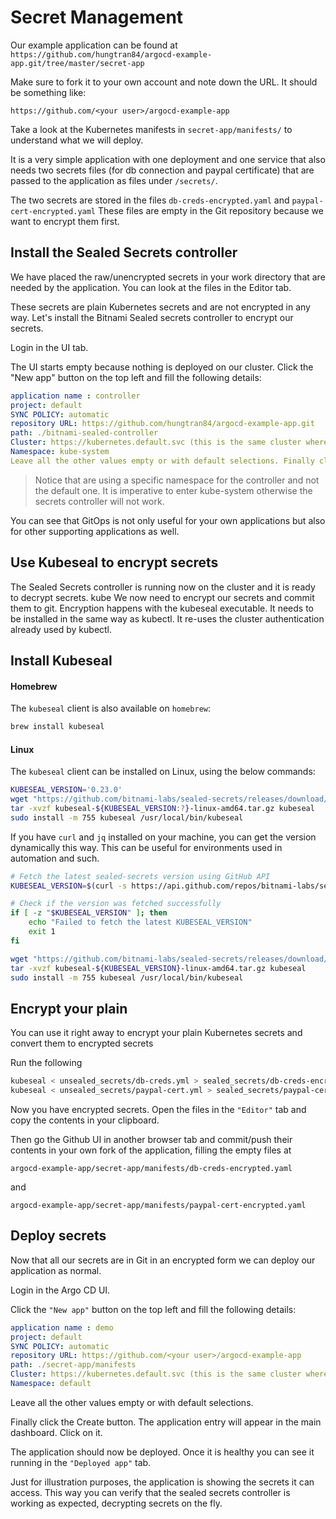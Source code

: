 # Secret Management
Our example application can be found at `https://github.com/hungtran84/argocd-example-app.git/tree/master/secret-app`

Make sure to fork it to your own account and note down the URL. It should be something like:

`https://github.com/<your user>/argocd-example-app`

Take a look at the Kubernetes manifests in `secret-app/manifests/` to understand what we will deploy.

It is a very simple application with one deployment and one service that also needs two secrets files (for db connection and paypal certificate) that are passed to the application as files under `/secrets/`.

The two secrets are stored in the files `db-creds-encrypted.yaml` and `paypal-cert-encrypted.yaml` These files are empty in the Git repository because we want to encrypt them first.

## Install the Sealed Secrets controller
We have placed the raw/unencrypted secrets in your work directory that are needed by the application. You can look at the files in the Editor tab.

These secrets are plain Kubernetes secrets and are not encrypted in any way. Let's install the Bitnami Sealed secrets controller to encrypt our secrets.

Login in the UI tab.

The UI starts empty because nothing is deployed on our cluster. Click the "New app" button on the top left and fill the following details:

```yaml
application name : controller
project: default
SYNC POLICY: automatic
repository URL: https://github.com/hungtran84/argocd-example-app.git
path: ./bitnami-sealed-controller
Cluster: https://kubernetes.default.svc (this is the same cluster where ArgoCD is installed)
Namespace: kube-system
Leave all the other values empty or with default selections. Finally click the Create button. The controller will be installed on the cluster.
```

>Notice that are using a specific namespace for the controller and not the default one. It is imperative to enter kube-system otherwise the secrets controller will not work.

You can see that GitOps is not only useful for your own applications but also for other supporting applications as well.  

## Use Kubeseal to encrypt secrets
The Sealed Secrets controller is running now on the cluster and it is ready to decrypt secrets.
kube
We now need to encrypt our secrets and commit them to git. Encryption happens with the kubeseal executable. It needs to be installed in the same way as kubectl. It re-uses the cluster authentication already used by kubectl.

## Install Kubeseal
#### Homebrew
The `kubeseal`  client is also available on `homebrew`:
```sh
brew install kubeseal
```

#### Linux
The `kubeseal` client can be installed on Linux, using the below commands:

```sh
KUBESEAL_VERSION='0.23.0'
wget "https://github.com/bitnami-labs/sealed-secrets/releases/download/v${KUBESEAL_VERSION:?}/kubeseal-${KUBESEAL_VERSION:?}-linux-amd64.tar.gz"
tar -xvzf kubeseal-${KUBESEAL_VERSION:?}-linux-amd64.tar.gz kubeseal
sudo install -m 755 kubeseal /usr/local/bin/kubeseal
```

If you have `curl` and `jq` installed on your machine, you can get the version dynamically this way. This can be useful for environments used in automation and such.
```sh
# Fetch the latest sealed-secrets version using GitHub API
KUBESEAL_VERSION=$(curl -s https://api.github.com/repos/bitnami-labs/sealed-secrets/tags | jq -r '.[0].name' | cut -c 2-)

# Check if the version was fetched successfully
if [ -z "$KUBESEAL_VERSION" ]; then
    echo "Failed to fetch the latest KUBESEAL_VERSION"
    exit 1
fi

wget "https://github.com/bitnami-labs/sealed-secrets/releases/download/v${KUBESEAL_VERSION}/kubeseal-${KUBESEAL_VERSION}-linux-amd64.tar.gz"
tar -xvzf kubeseal-${KUBESEAL_VERSION}-linux-amd64.tar.gz kubeseal
sudo install -m 755 kubeseal /usr/local/bin/kubeseal
```
## Encrypt your plain
You can use it right away to encrypt your plain Kubernetes secrets and convert them to encrypted secrets

Run the following

```sh
kubeseal < unsealed_secrets/db-creds.yml > sealed_secrets/db-creds-encrypted.yaml -o yaml
kubeseal < unsealed_secrets/paypal-cert.yml > sealed_secrets/paypal-cert-encrypted.yaml -o yaml
```

Now you have encrypted secrets. Open the files in the `"Editor"` tab and copy the contents in your clipboard.

Then go the Github UI in another browser tab and commit/push their contents in your own fork of the application, filling the empty files at 

`argocd-example-app/secret-app/manifests/db-creds-encrypted.yaml `

and

`
argocd-example-app/secret-app/manifests/paypal-cert-encrypted.yaml
` 

## Deploy secrets
Now that all our secrets are in Git in an encrypted form we can deploy our application as normal.

Login in the Argo CD UI.

Click the `"New app"` button on the top left and fill the following details:

```yaml
application name : demo
project: default
SYNC POLICY: automatic
repository URL: https://github.com/<your user>/argocd-example-app
path: ./secret-app/manifests
Cluster: https://kubernetes.default.svc (this is the same cluster where ArgoCD is installed)
Namespace: default

```
Leave all the other values empty or with default selections. 

Finally click the Create button. The application entry will appear in the main dashboard. Click on it.

The application should now be deployed. Once it is healthy you can see it running in the `"Deployed app"` tab. 

Just for illustration purposes, the application is showing the secrets it can access. This way you can verify that the sealed secrets controller is working as expected, decrypting secrets on the fly.